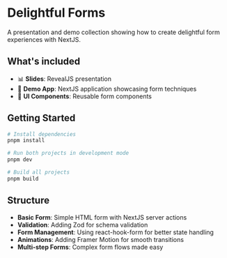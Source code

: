 # Delightful Forms

A presentation and demo collection showing how to create delightful form experiences with NextJS.

## What's included

- 📊 **Slides**: RevealJS presentation
- 🧪 **Demo App**: NextJS application showcasing form techniques
- 🧩 **UI Components**: Reusable form components

## Getting Started

```bash
# Install dependencies
pnpm install

# Run both projects in development mode
pnpm dev

# Build all projects
pnpm build
```

## Structure

- **Basic Form**: Simple HTML form with NextJS server actions
- **Validation**: Adding Zod for schema validation
- **Form Management**: Using react-hook-form for better state handling
- **Animations**: Adding Framer Motion for smooth transitions
- **Multi-step Forms**: Complex form flows made easy

```

```
